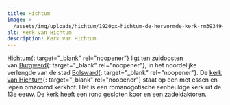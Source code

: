 ```yaml
---
title: Hichtum
image: >-
  /assets/img/uploads/hichtum/1920px-hichtum-de-hervormde-kerk-rm39349-foto10-2017-06-18-12-51.jpg
alt: Kerk van Hichtum
description: Kerk van Hichtum.
---
```


[Hichtum](https://nl.wikipedia.org/wiki/Hichtum){: target="_blank" rel="noopener"} ligt ten zuidoosten van&nbsp;[Burgwerd](https://nl.wikipedia.org/wiki/Burgwerd){: target="_blank" rel="noopener"}, in het noordelijke verlengde van de stad&nbsp;[Bolsward](https://nl.wikipedia.org/wiki/Bolsward){: target="_blank" rel="noopener"}. De&nbsp;[kerk van Hichtum](https://nl.wikipedia.org/wiki/Kerk_van_Hichtum){: target="_blank" rel="noopener"}&nbsp;staat op een met essen en iepen omzoomd kerkhof. Het is een romanogotische eenbeukige kerk uit de 13e eeuw. De kerk heeft een rond gesloten koor en een zadeldaktoren.&nbsp;
